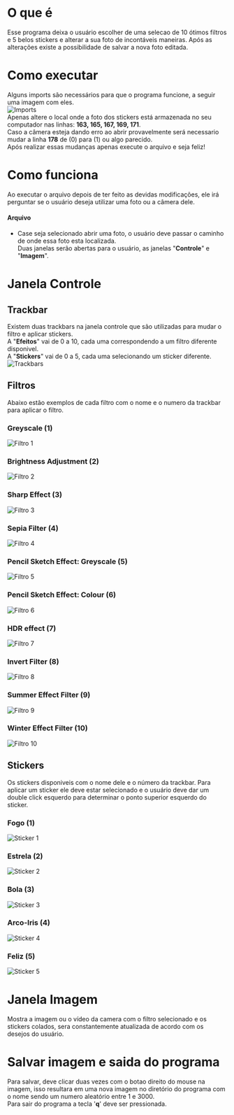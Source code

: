 # O que é
Esse programa deixa o usuário escolher de uma selecao de 10 ótimos filtros e 5 belos stickers e alterar a sua foto de incontáveis maneiras. Após as alterações existe a possibilidade de salvar a nova foto editada.
# Como executar
Alguns imports são necessários para que o programa funcione, a seguir uma imagem com eles.\
![Imports](imagens%20md/imports.png)\
Apenas altere o local onde a foto dos stickers está armazenada no seu computador nas linhas: **163, 165, 167, 169, 171**.\
Caso a câmera esteja dando erro ao abrir provavelmente será necessario mudar a linha **178** de (0) para (1) ou algo parecido.\
Após realizar essas mudanças apenas execute o arquivo e seja feliz!

# Como funciona
Ao executar o arquivo depois de ter feito as devidas modificações, ele irá perguntar se o usuário deseja utilizar uma foto ou a câmera dele.
#### Arquivo
- Case seja selecionado abrir uma foto, o usuário deve passar o caminho de onde essa foto esta localizada.\
Duas janelas serão abertas para o usuário, as janelas "**Controle**" e "**Imagem**".

# Janela Controle 
## Trackbar 
Existem duas trackbars na janela controle que são utilizadas para mudar o filtro e aplicar stickers.\
A "**Efeitos**" vai de 0 a 10, cada uma correspondendo a um filtro diferente disponivel.\
A "**Stickers**" vai de 0 a 5, cada uma selecionando um sticker diferente.
![Trackbars](imagens%20md/trackbar_imagem.png)
## Filtros
Abaixo estão exemplos de cada filtro com o nome e o numero da trackbar para aplicar o filtro.
### Greyscale (1)
![Filtro 1](imagens%20md/filtro%201.png)
### Brightness Adjustment (2)
![Filtro 2](imagens%20md/filtro%202.png)
### Sharp Effect (3)
![Filtro 3](imagens%20md/filtro%203.png)
### Sepia Filter (4)
![Filtro 4](imagens%20md/filtro%204.png)
### Pencil Sketch Effect: Greyscale (5)
![Filtro 5](imagens%20md/filtro%205.png)
### Pencil Sketch Effect: Colour (6)
![Filtro 6](imagens%20md/filtro%206.png)
### HDR effect (7)
![Filtro 7](imagens%20md/filtro%207.png)
### Invert Filter (8)
![Filtro 8](imagens%20md/filtro%208.png)
### Summer Effect Filter (9)
![Filtro 9](imagens%20md/filtro%209.png)
### Winter Effect Filter (10)
![Filtro 10](imagens%20md/filtro%2010.png)

## Stickers
Os stickers disponiveis com o nome dele e o número da trackbar. Para aplicar um sticker ele deve estar selecionado e o usuário deve dar um double click esquerdo para determinar o ponto superior esquerdo do sticker.
### Fogo (1)
![Sticker 1](stickers/fogo.png)
### Estrela (2)
![Sticker 2](stickers/estrela.png)
### Bola (3)
![Sticker 3](stickers/bola.png)
### Arco-Iris (4)
![Sticker 4](stickers/arco-iris.png)
### Feliz (5)
![Sticker 5](stickers/feliz.png)

# Janela Imagem
Mostra a imagem ou o vídeo da camera com o filtro selecionado e os stickers colados, sera constantemente atualizada de acordo com os desejos do usuário.

# Salvar imagem e saida do programa
Para salvar, deve clicar duas vezes com o botao direito do mouse na imagem, isso resultara em uma nova imagem no diretório do programa com o nome sendo um numero aleatório entre 1 e 3000.\
Para sair do programa a tecla '**q**' deve ser pressionada.